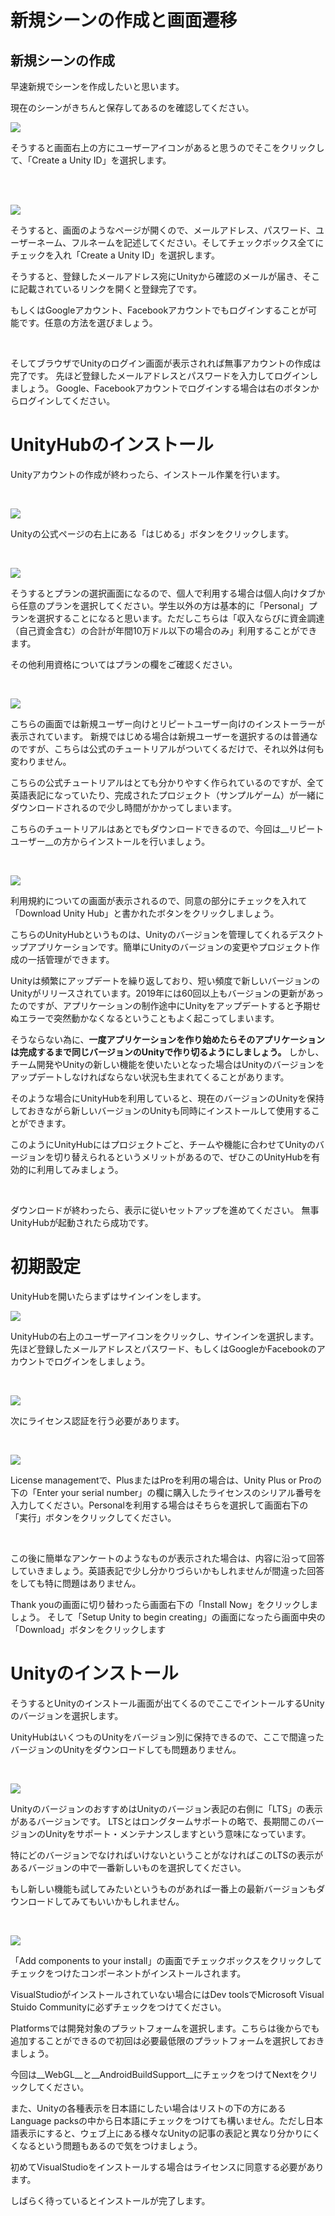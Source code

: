 # 新規シーンの作成と画面遷移


## 新規シーンの作成

早速新規でシーンを作成したいと思います。

現在のシーンがきちんと保存してあるのを確認してください。

![](./img/image2-1.png)

そうすると画面右上の方にユーザーアイコンがあると思うのでそこをクリックして、「Create a Unity ID」を選択します。

<br>
<br>

![](./img/image2-2.png)

そうすると、画面のようなページが開くので、メールアドレス、パスワード、ユーザーネーム、フルネームを記述してください。そしてチェックボックス全てにチェックを入れ「Create a Unity ID」を選択します。

そうすると、登録したメールアドレス宛にUnityから確認のメールが届き、そこに記載されているリンクを開くと登録完了です。

もしくはGoogleアカウント、Facebookアカウントでもログインすることが可能です。任意の方法を選びましょう。

<br>

そしてブラウザでUnityのログイン画面が表示されれば無事アカウントの作成は完了です。
先ほど登録したメールアドレスとパスワードを入力してログインしましょう。
Google、Facebookアカウントでログインする場合は右のボタンからログインしてください。

# UnityHubのインストール

Unityアカウントの作成が終わったら、インストール作業を行います。

<br>

![](img/image2-3.png)

Unityの公式ページの右上にある「はじめる」ボタンをクリックします。

<br>

![](img/image2-4.png)

そうするとプランの選択画面になるので、個人で利用する場合は個人向けタブから任意のプランを選択してください。学生以外の方は基本的に「Personal」プランを選択することになると思います。ただしこちらは「収入ならびに資金調達（自己資金含む）の合計が年間10万ドル以下の場合のみ」利用することができます。

その他利用資格についてはプランの欄をご確認ください。

<br>

![](img/image2-5.png)

こちらの画面では新規ユーザー向けとリピートユーザー向けのインストーラーが表示されています。
新規ではじめる場合は新規ユーザーを選択するのは普通なのですが、こちらは公式のチュートリアルがついてくるだけで、それ以外は何も変わりません。

こちらの公式チュートリアルはとても分かりやすく作られているのですが、全て英語表記になっていたり、完成されたプロジェクト（サンプルゲーム）が一緒にダウンロードされるので少し時間がかかってしまいます。

こちらのチュートリアルはあとでもダウンロードできるので、今回は__リピートユーザー__の方からインストールを行いましょう。

<br>

![](img/image2-6.png)

利用規約についての画面が表示されるので、同意の部分にチェックを入れて「Download Unity Hub」と書かれたボタンをクリックしましょう。

こちらのUnityHubというものは、Unityのバージョンを管理してくれるデスクトップアプリケーションです。簡単にUnityのバージョンの変更やプロジェクト作成の一括管理ができます。

Unityは頻繁にアップデートを繰り返しており、短い頻度で新しいバージョンのUnityがリリースされています。2019年には60回以上もバージョンの更新があったのですが、アプリケーションの制作途中にUnityをアップデートすると予期せぬエラーで突然動かなくなるということもよく起こってしまいます。

そうならない為に、__一度アプリケーションを作り始めたらそのアプリケーションは完成するまで同じバージョンのUnityで作り切るようにしましょう。__
しかし、チーム開発やUnityの新しい機能を使いたいとなった場合はUnityのバージョンをアップデートしなければならない状況も生まれてくることがあります。

そのような場合にUnityHubを利用していると、現在のバージョンのUnityを保持しておきながら新しいバージョンのUnityも同時にインストールして使用することができます。

このようにUnityHubにはプロジェクトごと、チームや機能に合わせてUnityのバージョンを切り替えられるというメリットがあるので、ぜひこのUnityHubを有効的に利用してみましょう。

<br>

ダウンロードが終わったら、表示に従いセットアップを進めてください。
無事UnityHubが起動されたら成功です。


# 初期設定

UnityHubを開いたらまずはサインインをします。

![](img/image2-7.png)

UnityHubの右上のユーザーアイコンをクリックし、サインインを選択します。
先ほど登録したメールアドレスとパスワード、もしくはGoogleかFacebookのアカウントでログインをしましょう。

<br>

![](img/image2-8.png)

次にライセンス認証を行う必要があります。

<br>

![](img/image2-9.png)


License managementで、PlusまたはProを利用の場合は、Unity Plus or Proの下の「Enter your serial number」の欄に購入したライセンスのシリアル番号を入力してください。Personalを利用する場合はそちらを選択して画面右下の「実行」ボタンをクリックしてください。

<br>

この後に簡単なアンケートのようなものが表示された場合は、内容に沿って回答していきましょう。英語表記で少し分かりづらいかもしれませんが間違った回答をしても特に問題はありません。

Thank youの画面に切り替わったら画面右下の「Install Now」をクリックしましょう。
そして「Setup Unity to begin creating」の画面になったら画面中央の「Download」ボタンをクリックします


# Unityのインストール

そうするとUnityのインストール画面が出てくるのでここでイントールするUnityのバージョンを選択します。

UnityHubはいくつものUnityをバージョン別に保持できるので、ここで間違ったバージョンのUnityをダウンロードしても問題ありません。

<br>

![](img/image2-10.png)


UnityのバージョンのおすすめはUnityのバージョン表記の右側に「LTS」の表示があるバージョンです。
LTSとはロングタームサポートの略で、長期間このバージョンのUnityをサポート・メンテナンスしますという意味になっています。

特にどのバージョンでなければいけないということがなければこのLTSの表示があるバージョンの中で一番新しいものを選択してください。

もし新しい機能も試してみたいというものがあれば一番上の最新バージョンもダウンロードしてみてもいいかもしれません。

<br>

![](img/image2-11.png)

「Add components to your install」の画面でチェックボックスをクリックしてチェックをつけたコンポーネントがインストールされます。

VisualStudioがインストールされていない場合にはDev toolsでMicrosoft Visual Stuido Communityに必ずチェックをつけてください。

Platformsでは開発対象のプラットフォームを選択します。こちらは後からでも追加することができるので初回は必要最低限のプラットフォームを選択しておきましょう。

今回は__WebGL__と__AndroidBuildSupport__にチェックをつけてNextをクリックしてください。

また、Unityの各種表示を日本語にしたい場合はリストの下の方にあるLanguage packsの中から日本語にチェックをつけても構いません。ただし日本語表示にすると、ウェブ上にある様々なUnityの記事の表記と異なり分かりにくくなるという問題もあるので気をつけましょう。

初めてVisualStudioをインストールする場合はライセンスに同意する必要があります。

しばらく待っているとインストールが完了します。
